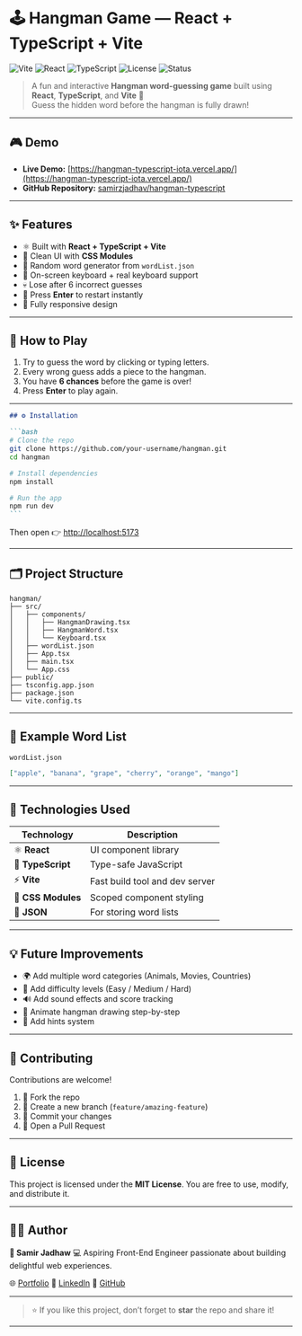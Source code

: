 # 🕹️ Hangman Game — React + TypeScript + Vite

![Vite](https://img.shields.io/badge/Vite-646CFF?style=for-the-badge&logo=vite&logoColor=white)
![React](https://img.shields.io/badge/React-61DAFB?style=for-the-badge&logo=react&logoColor=black)
![TypeScript](https://img.shields.io/badge/TypeScript-3178C6?style=for-the-badge&logo=typescript&logoColor=white)
![License](https://img.shields.io/badge/License-MIT-green?style=for-the-badge)
![Status](https://img.shields.io/badge/Status-Completed-success?style=for-the-badge)

> A fun and interactive **Hangman word-guessing game** built using **React**, **TypeScript**, and **Vite** 🎯  
> Guess the hidden word before the hangman is fully drawn!

---

## 🎮 Demo

- **Live Demo:** [https://hangman-typescript-iota.vercel.app/](https://hangman-typescript-iota.vercel.app/)
- **GitHub Repository:** [samirzjadhav/hangman-typescript](https://github.com/samirzjadhav/hangman-typescript)

---

## ✨ Features

- ⚛️ Built with **React + TypeScript + Vite**
- 🎨 Clean UI with **CSS Modules**
- 🧩 Random word generator from `wordList.json`
- 🎹 On-screen keyboard + real keyboard support
- 💀 Lose after 6 incorrect guesses
- 🔁 Press **Enter** to restart instantly
- 📱 Fully responsive design

---

## 🧠 How to Play

1. Try to guess the word by clicking or typing letters.
2. Every wrong guess adds a piece to the hangman.
3. You have **6 chances** before the game is over!
4. Press **Enter** to play again.

---

````markdown
## ⚙️ Installation

```bash
# Clone the repo
git clone https://github.com/your-username/hangman.git
cd hangman

# Install dependencies
npm install

# Run the app
npm run dev
```
````

Then open 👉 [http://localhost:5173](http://localhost:5173)

---

## 🗂️ Project Structure

```
hangman/
├── src/
│   ├── components/
│   │   ├── HangmanDrawing.tsx
│   │   ├── HangmanWord.tsx
│   │   └── Keyboard.tsx
│   ├── wordList.json
│   ├── App.tsx
│   ├── main.tsx
│   └── App.css
├── public/
├── tsconfig.app.json
├── package.json
└── vite.config.ts
```

---

## 🧩 Example Word List

`wordList.json`

```json
["apple", "banana", "grape", "cherry", "orange", "mango"]
```

---

## 🚀 Technologies Used

| Technology         | Description                    |
| ------------------ | ------------------------------ |
| ⚛️ **React**       | UI component library           |
| 🧠 **TypeScript**  | Type-safe JavaScript           |
| ⚡ **Vite**        | Fast build tool and dev server |
| 🎨 **CSS Modules** | Scoped component styling       |
| 📝 **JSON**        | For storing word lists         |

---

## 💡 Future Improvements

- 🌍 Add multiple word categories (Animals, Movies, Countries)
- 🎯 Add difficulty levels (Easy / Medium / Hard)
- 🔊 Add sound effects and score tracking
- 💫 Animate hangman drawing step-by-step
- 🧠 Add hints system

---

## 🤝 Contributing

Contributions are welcome!

1. 🍴 Fork the repo
2. 🌿 Create a new branch (`feature/amazing-feature`)
3. 💬 Commit your changes
4. 🚀 Open a Pull Request

---

## 📜 License

This project is licensed under the **MIT License**.
You are free to use, modify, and distribute it.

---

## 👨‍💻 Author

**👋 Samir Jadhaw**
💻 Aspiring Front-End Engineer passionate about building delightful web experiences.

🌐 [Portfolio](https://portfolio-nu-five-95.vercel.app/)
💼 [LinkedIn](https://linkedin.com/in/samirjadhaw)
🐙 [GitHub](https://github.com/samirzjadhav)

---

> ⭐ If you like this project, don’t forget to **star** the repo and share it!

---
